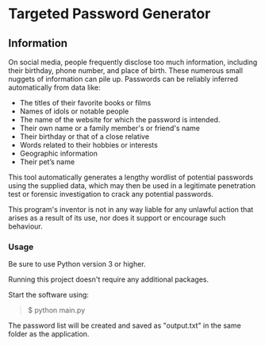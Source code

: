 # Targeted Password Generator
## Information

On social media, people frequently disclose too much information, including their birthday, phone number, and place of birth. These numerous small nuggets of information can pile up. Passwords can be reliably inferred automatically from data like:

* The titles of their favorite books or films
* Names of idols or notable people
* The name of the website for which the password is intended.
* Their own name or a family member's or friend's name
* Their birthday or that of a close relative
* Words related to their hobbies or interests
* Geographic information
* Their pet’s name

This tool automatically generates a lengthy wordlist of potential passwords using the supplied data, which may then be used in a legitimate penetration test or forensic investigation to crack any potential passwords.

This program's inventor is not in any way liable for any unlawful action that arises as a result of its use, nor does it support or encourage such behaviour.

### Usage

Be sure to use Python version 3 or higher.

Running this project doesn't require any additional packages.

Start the software using:

> $ python main.py

The password list will be created and saved as "output.txt" in the same folder as the application.

